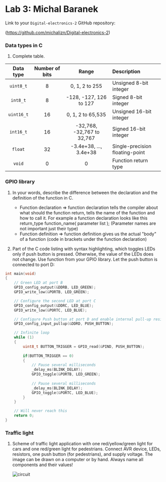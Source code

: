 # Lab 3: Michal Baranek

Link to your `Digital-electronics-2` GitHub repository:

   (https://github.com/michalizn/Digital-electronics-2)


### Data types in C

1. Complete table.

| **Data type** | **Number of bits** | **Range** | **Description** |
| :-: | :-: | :-: | :-- | 
| `uint8_t`  | 8 | 0, 1, 2 to 255 | Unsigned 8-bit integer |
| `int8_t`   | 8 | -128, -127, 126 to 127 | Signed 8-bit integer |
| `uint16_t` | 16 | 0, 1, 2 to 65,535 | Unsigned 16-bit integer |
| `int16_t`  | 16 | -32,768, -32,767 to 32,767 | Signed 16-bit integer |
| `float`    | 32 | -3.4e+38, ..., 3.4e+38 | Single-precision floating-point |
| `void`     | 0 | 0 | Function return type |


### GPIO library

1. In your words, describe the difference between the declaration and the definition of the function in C.
   * Function declaration =>  function declaration tells the compiler about what should the function return, tells the name of the function and how to call it. For example a function declaration looks like this return_type function_name( parameter list ); (Parameter names are not important just their type)
   * Function definition => function definition gives us the actual "body" of a function (code in brackets under the function declaration)

2. Part of the C code listing with syntax highlighting, which toggles LEDs only if push button is pressed. Otherwise, the value of the LEDs does not change. Use function from your GPIO library. Let the push button is connected to port D:

```c
int main(void)
{
    // Green LED at port B
    GPIO_config_output(&DDRB, LED_GREEN);
    GPIO_write_low(&PORTB, LED_GREEN);

    // Configure the second LED at port C
    GPIO_config_output(&DDRC, LED_BLUE);
    GPIO_write_low(&PORTC, LED_BLUE);

    // Configure Push button at port D and enable internal pull-up resistor
    GPIO_config_input_pullup(&DDRD, PUSH_BUTTON);

    // Infinite loop
    while (1)
    {
        uint8_t BUTTON_TRIGGER = GPIO_read(&PIND, PUSH_BUTTON);
        
        if(BUTTON_TRIGGER == 0)
        {
            // Pause several milliseconds
            _delay_ms(BLINK_DELAY);
            GPIO_toggle(&PORTB, LED_GREEN);
            
            // Pause several milliseconds
            _delay_ms(BLINK_DELAY);
            GPIO_toggle(&PORTC, LED_BLUE);
        }
    }

    // Will never reach this
    return 0;
}
```


### Traffic light

1. Scheme of traffic light application with one red/yellow/green light for cars and one red/green light for pedestrians. Connect AVR device, LEDs, resistors, one push button (for pedestrians), and supply voltage. The image can be drawn on a computer or by hand. Always name all components and their values!

   ![circuit](https://github.com/michalizn/Digital-electronics-2/blob/main/Labs/03-gpio/images/Capture.PNG)
